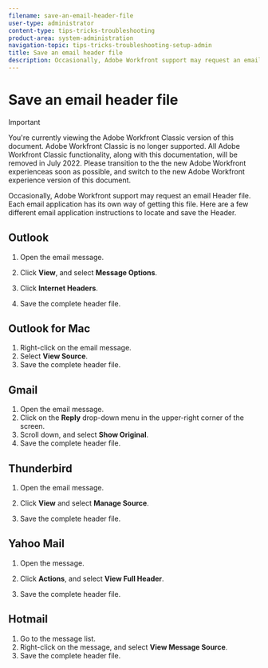 ```yaml
---
filename: save-an-email-header-file
user-type: administrator
content-type: tips-tricks-troubleshooting
product-area: system-administration
navigation-topic: tips-tricks-troubleshooting-setup-admin
title: Save an email header file
description: Occasionally, Adobe Workfront support may request an email Header file. Each email application has its own way of getting this file. Here are a few different email application instructions to locate and save the Header. Outlook
---
```


# Save an email header file

>[!IMPORTANT]
>
>You're currently viewing the Adobe Workfront Classic version of this document. Adobe Workfront Classic is no longer supported. All Adobe Workfront Classic functionality, along with this documentation, will be removed in July 2022. Please transition to the the new Adobe Workfront experienceas soon as possible, and switch to the new Adobe Workfront experience version of this document.

Occasionally, Adobe Workfront support may request an email Header file. Each email application has its own way of getting this file. Here are a few different email application instructions to locate and save the Header.

## Outlook

1. Open the email message.
1. Click **View**, and select **Message Options**.

1. Click **Internet Headers**.
1. Save the complete header file.

## Outlook for Mac

1. Right-click on the email message.
1. Select **View Source**.
1. Save the complete header file.

## Gmail

1. Open the email message.
1. Click on the **Reply** drop-down menu in the upper-right corner of the screen.
1. Scroll down, and select **Show Original**.
1. Save the complete header file.

## Thunderbird

1. Open the email message.
1. Click **View** and select **Manage Source**.

1. Save the complete header file.

## Yahoo Mail

1. Open the message.
1. Click **Actions**, and select **View Full Header**.

1. Save the complete header file.

## Hotmail

1. Go to the message list.
1. Right-click on the message, and select **View Message Source**.
1. Save the complete header file.

